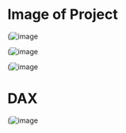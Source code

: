 
# Image of Project

(![image](https://github.com/user-attachments/assets/4a5b2a4d-cb4d-4388-b2db-3c3e2125da80)

(![image](https://github.com/user-attachments/assets/c82cab48-a2f9-4c18-b75c-dbad2bb20372)

(![image](https://github.com/user-attachments/assets/2d002c70-9da1-493f-a3bf-e3d6ae5db610)


# DAX
(![image](https://github.com/user-attachments/assets/12572cd7-1002-46d7-b48d-544785287bf1)
